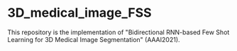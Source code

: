 # 3D_medical_image_FSS

This repository is the implementation of "Bidirectional RNN-based Few Shot Learning for 3D Medical Image Segmentation" (AAAI2021).
